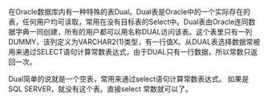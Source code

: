 在Oracle数据库内有一种特殊的表Dual。Dual表是Oracle中的一个实际存在的表，任何用户均可读取，常用在没有目标表的Select中。Dual表由Oracle连同数据字典一同创建，所有的用户都可以用名称DUAL访问该表。这个表里只有一列DUMMY，该列定义为VARCHAR2(1)类型，有一行值X。从DUAL表选择数据常被用来通过SELECT语句计算常数表达式，由于DUAL只有一行数据，所以常数只返回一次。

Dual简单的说就是一个空表，常用来通过select语句计算常数表达式。
如果是SQL SERVER，就没有这个表。直接select 常数就可以了。